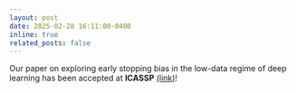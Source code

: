 ```yaml
---
layout: post
date: 2025-02-28 16:11:00-0400
inline: true
related_posts: false
---
```


Our paper on exploring early stopping bias in the low-data regime of deep learning has been accepted at **ICASSP** <a href="https://ieeexplore.ieee.org/abstract/document/10890439">(link)</a>!
